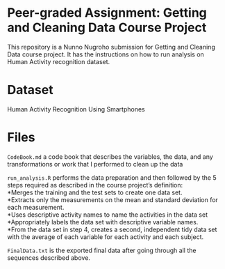 # Peer-graded Assignment: Getting and Cleaning Data Course Project
This repository is a Nunno Nugroho submission for Getting and Cleaning Data course project. It has the instructions on how to run analysis on Human Activity recognition dataset.

# Dataset
Human Activity Recognition Using Smartphones

# Files
`CodeBook.md` a code book that describes the variables, the data, and any transformations or work that I performed to clean up the data  

`run_analysis.R` performs the data preparation and then followed by the 5 steps required as described in the course project’s definition:  
  *Merges the training and the test sets to create one data set.  
  *Extracts only the measurements on the mean and standard deviation for each measurement.  
  *Uses descriptive activity names to name the activities in the data set  
  *Appropriately labels the data set with descriptive variable names.   
  *From the data set in step 4, creates a second, independent tidy data set with the average of each variable for each activity and each subject.  

`FinalData.txt` is the exported final data after going through all the sequences described above.  
